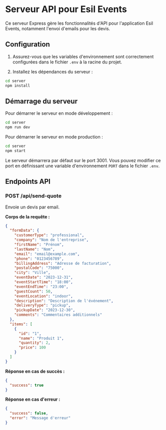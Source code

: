 # Serveur API pour Esil Events

Ce serveur Express gère les fonctionnalités d'API pour l'application Esil Events, notamment l'envoi d'emails pour les devis.

## Configuration

1. Assurez-vous que les variables d'environnement sont correctement configurées dans le fichier `.env` à la racine du projet.

2. Installez les dépendances du serveur :

```bash
cd server
npm install
```

## Démarrage du serveur

Pour démarrer le serveur en mode développement :

```bash
cd server
npm run dev
```

Pour démarrer le serveur en mode production :

```bash
cd server
npm start
```

Le serveur démarrera par défaut sur le port 3001. Vous pouvez modifier ce port en définissant une variable d'environnement `PORT` dans le fichier `.env`.

## Endpoints API

### POST /api/send-quote

Envoie un devis par email.

**Corps de la requête :**
```json
{
  "formData": {
    "customerType": "professional",
    "company": "Nom de l'entreprise",
    "firstName": "Prénom",
    "lastName": "Nom",
    "email": "email@example.com",
    "phone": "0123456789",
    "billingAddress": "Adresse de facturation",
    "postalCode": "75000",
    "city": "Ville",
    "eventDate": "2023-12-31",
    "eventStartTime": "18:00",
    "eventEndTime": "23:00",
    "guestCount": 50,
    "eventLocation": "indoor",
    "description": "Description de l'événement",
    "deliveryType": "pickup",
    "pickupDate": "2023-12-30",
    "comments": "Commentaires additionnels"
  },
  "items": [
    {
      "id": "1",
      "name": "Produit 1",
      "quantity": 2,
      "price": 100
    }
  ]
}
```

**Réponse en cas de succès :**
```json
{
  "success": true
}
```

**Réponse en cas d'erreur :**
```json
{
  "success": false,
  "error": "Message d'erreur"
}
```